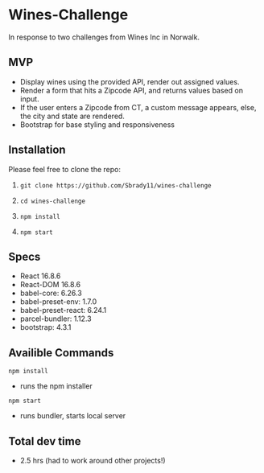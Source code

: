 # Wines-Challenge

In response to two challenges from Wines Inc in Norwalk.

## MVP
- Display wines using the provided API, render out assigned values.
- Render a form that hits a Zipcode API, and returns values based on input.
- If the user enters a Zipcode from CT, a custom message appears, else, the city and state are rendered.
- Bootstrap for base styling and responsiveness

## Installation
Please feel free to clone the repo:

1. `git clone https://github.com/Sbrady11/wines-challenge`

2. `cd wines-challenge`

3. `npm install`

4. `npm start`

## Specs

- React 16.8.6
- React-DOM 16.8.6
- babel-core: 6.26.3
- babel-preset-env: 1.7.0
- babel-preset-react: 6.24.1
- parcel-bundler: 1.12.3
- bootstrap: 4.3.1

## Availible Commands

`npm install`
- runs the npm installer

`npm start`
- runs bundler, starts local server

## Total dev time
- 2.5 hrs (had to work around other projects!)
